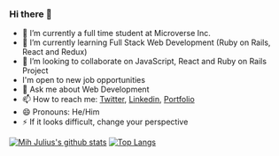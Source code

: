 ### Hi there 👋

- 🔭 I’m currently a full time student at Microverse Inc.
- 🌱 I’m currently learning Full Stack Web Development (Ruby on Rails, React and Redux)
- 👯 I’m looking to collaborate on JavaScript, React and Ruby on Rails Project
- I'm open to new job opportunities
- 💬 Ask me about Web Development
- 📫 How to reach me: [Twitter](https://twitter.com/@mihndim), [Linkedin](https://www.linkedin.com/in/mihndim/), [Portfolio](https://mihndim2020.github.io/Portfolio-Page/)
- 😄 Pronouns: He/Him
- ⚡ If it looks difficult, change your perspective

<!--
**Mihndim2020/Mihndim2020** is a ✨ _special_ ✨ repository because its `README.md` (this file) appears on your GitHub profile.

- 🤔 I’m looking for help with ...
-->

[![Mih Julius's github stats](https://github-readme-stats.vercel.app/api?username=Mihndim2020&show_icons=true&theme=radical)](https://github.com/Mihndim2020/github-readme-stats)  [![Top Langs](https://github-readme-stats.vercel.app/api/top-langs/?username=Mihndim2020&show_icons=true&theme=radical&layout=compact)](https://github.com/Mihndim2020/github-readme-stats)

